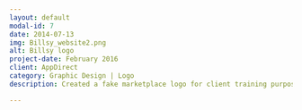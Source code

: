 ```yaml
---
layout: default
modal-id: 7
date: 2014-07-13
img: Billsy_website2.png
alt: Billsy logo
project-date: February 2016
client: AppDirect
category: Graphic Design | Logo
description: Created a fake marketplace logo for client training purposes.

---
```

